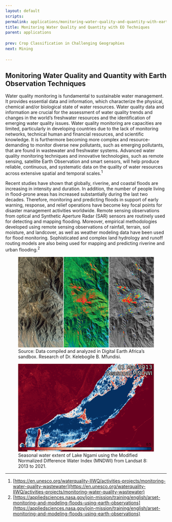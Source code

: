 ```yaml
---
layout: default
scripts:
permalink: applications/monitoring-water-quality-and-quantity-with-earth-observation-techniques.html
title: Monitoring Water Quality and Quantity with EO Techniques
parent: applications

prev: Crop Classification in Challenging Geographies
next: Mining

---
```


## Monitoring Water Quality and Quantity with Earth Observation Techniques

Water quality monitoring is fundamental to sustainable water management. It provides essential data and information, which characterize the physical, chemical and/or biological state of water resources. Water quality data and information are crucial for the assessment of water quality trends and changes in the world’s freshwater resources and the identification of emerging water quality issues. Water quality monitoring are capacities are limited, particularly in developing countries due to the lack of monitoring networks, technical human and financial resources, and scientific knowledge. It is furthermore becoming more complex and resource-demanding to monitor diverse new pollutants, such as emerging pollutants, that are found in wastewater and freshwater systems. Advanced water quality monitoring techniques and innovative technologies, such as remote sensing, satellite Earth Observation and smart sensors, will help produce reliable, continuous, and systematic data on the quality of water resources across extensive spatial and temporal scales.<sup>1</sup>  

Recent studies have shown that globally, riverine, and coastal floods are increasing in intensity and duration. In addition, the number of people living in flood-prone areas has increased substantially during the last two decades. Therefore, monitoring and predicting floods in support of early warning, response, and relief operations have become key focal points for disaster management activities worldwide. Remote sensing observations from optical and Synthetic Aperture Radar (SAR) sensors are routinely used for detecting and mapping flooding. Moreover, empirical methodologies developed using remote sensing observations of rainfall, terrain, soil moisture, and landcover, as well as weather modeling data have been used for flood monitoring. Sophisticated and complex land hydrology and runoff routing models are also being used for mapping and predicting riverine and urban flooding.<sup>2</sup>

<figure class="align-center">
  <img src="/assets/graphics/content/remote_sensing.jpg" />
  <figcaption>Source: Data compiled and analyzed in Digital Earth Africa’s sandbox. Research of Dr. Kelebogile B. Mfundisi.</figcaption>
</figure>

<figure class="align-center">
  <img src="/assets/graphics/content/seasonal-water.gif" />
  <figcaption>Seasonal water extent of Lake Ngami using the Modified Normalized Difference Water Index (MNDWI) from Landsat 8: 2013 to 2021.</figcaption>
</figure>

---

1) [https://en.unesco.org/waterquality-IIWQ/activities-projects/monitoring-water-quality-wastewater](https://en.unesco.org/waterquality-IIWQ/activities-projects/monitoring-water-quality-wastewater)  
2) [https://appliedsciences.nasa.gov/join-mission/training/english/arset-monitoring-and-modeling-floods-using-earth-observations](https://appliedsciences.nasa.gov/join-mission/training/english/arset-monitoring-and-modeling-floods-using-earth-observations)
